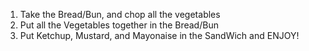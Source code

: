 1. Take the Bread/Bun, and chop all the vegetables
2. Put all the Vegetables together in the Bread/Bun
3. Put Ketchup, Mustard, and Mayonaise in the SandWich and ENJOY!